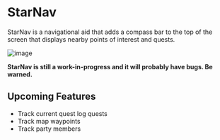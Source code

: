 # StarNav
StarNav is a navigational aid that adds a compass bar to the top of the screen that displays nearby points of interest and quests.

![image](https://github.com/user-attachments/assets/889e49e4-2efd-49c4-9cbc-80bd6fdb77fc)

**StarNav is still a work-in-progress and it will probably have bugs. Be warned.**

## Upcoming Features
- Track current quest log quests
- Track map waypoints
- Track party members
